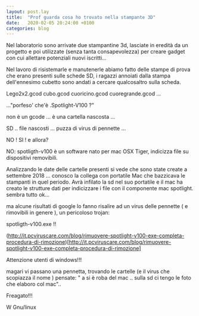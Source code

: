 ```yaml
---
layout: post.lay
title:  "Prof guarda cosa ho trovato nella stampante 3D"
date:   2020-02-05 20:24:00 +0100
categories: blog
---
```


Nel laboratorio sono arrivate due stampantine 3d, lasciate in eredità da un progetto e poi utilizzate (senza tanta consapevolezza) per creare gadget con cui allettare potenziali nuovi iscritti...

Nel lavoro di risistemarle e manutenerle abiamo fatto delle stampe di prova che erano presenti sulle schede SD, i ragazzi annoiati dalla stampa dell'ennesimo cubetto sono andati a cercare qualcosaltro sulla scheda.

Lego2x2.gcod cubo.gcod cuoricino.gcod cuoregrande.gcod ...

..."porfeso' che'è .Spotlight-V100 ?" 

non è un gcode ... è una cartella nascosta ... 

SD .. file nascosti ... puzza di virus di pennette ...

NO ! SI ! e allora?

NO: spotligth-v100 è un software nato per mac OSX Tiger, indicizza file su dispositivi removibili.

Analizzando le date delle cartelle presenti si vede che sono state create a settembre 2018 ... conosco la collega con portatile Mac che bazzicava le stampanti in quel periodo.
Avrà infilato la sd nel suo portatile e il mac ha creato le strutture dati per indicizzare i file con il componente mac spotlight.
sembra tutto ok...

ma alcune risultati di google lo fanno risalire ad un virus delle pennette ( e rimovibili in genere ), un pericoloso trojan:

spotligth-v100.exe !!


(http://it.pcviruscare.com/blog/rimuovere-spotlight-v100-exe-completa-procedura-di-rimozione)[http://it.pcviruscare.com/blog/rimuovere-spotlight-v100-exe-completa-procedura-di-rimozione]


Attenzione utenti di windows!!!

magari vi passano una pennetta, trovando le cartelle (e il virus che scopiazza il nome ) pensate: " a si è roba del mac .. sulla sd ci tengo le foto che elaboro col mac"..

Freagato!!!

W Gnu/linux


 
